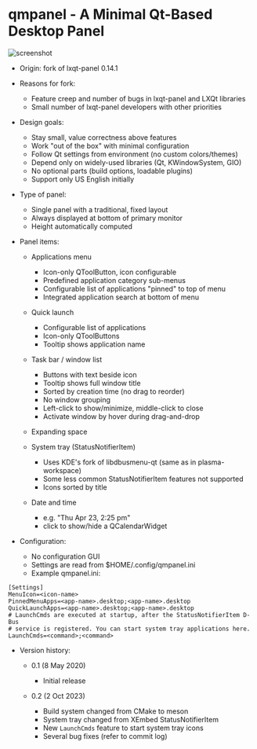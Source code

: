 qmpanel - A Minimal Qt-Based Desktop Panel
==========================================

![screenshot](/qmpanel.png?raw=true)

 - Origin: fork of lxqt-panel 0.14.1

 - Reasons for fork:

    - Feature creep and number of bugs in lxqt-panel and LXQt libraries
    - Small number of lxqt-panel developers with other priorities

 - Design goals:

    - Stay small, value correctness above features
    - Work "out of the box" with minimal configuration
    - Follow Qt settings from environment (no custom colors/themes)
    - Depend only on widely-used libraries (Qt, KWindowSystem, GIO)
    - No optional parts (build options, loadable plugins)
    - Support only US English initially

 - Type of panel:

    - Single panel with a traditional, fixed layout
    - Always displayed at bottom of primary monitor
    - Height automatically computed

 - Panel items:

    - Applications menu
       - Icon-only QToolButton, icon configurable
       - Predefined application category sub-menus
       - Configurable list of applications "pinned" to top of menu
       - Integrated application search at bottom of menu

    - Quick launch
       - Configurable list of applications
       - Icon-only QToolButtons
       - Tooltip shows application name

    - Task bar / window list
       - Buttons with text beside icon
       - Tooltip shows full window title
       - Sorted by creation time (no drag to reorder)
       - No window grouping
       - Left-click to show/minimize, middle-click to close
       - Activate window by hover during drag-and-drop

    - Expanding space

    - System tray (StatusNotifierItem)
       - Uses KDE's fork of libdbusmenu-qt (same as in plasma-workspace)
       - Some less common StatusNotifierItem features not supported
       - Icons sorted by title

    - Date and time
       - e.g. "Thu Apr 23, 2:25 pm"
       - click to show/hide a QCalendarWidget

 - Configuration:

    - No configuration GUI
    - Settings are read from $HOME/.config/qmpanel.ini
    - Example qmpanel.ini:

```
[Settings]
MenuIcon=<icon-name>
PinnedMenuApps=<app-name>.desktop;<app-name>.desktop
QuickLaunchApps=<app-name>.desktop;<app-name>.desktop
# LaunchCmds are executed at startup, after the StatusNotifierItem D-Bus
# service is registered. You can start system tray applications here.
LaunchCmds=<command>;<command>
```

 - Version history:

    - 0.1 (8 May 2020)
       - Initial release

    - 0.2 (2 Oct 2023)
       - Build system changed from CMake to meson
       - System tray changed from XEmbed StatusNotifierItem
       - New `LaunchCmds` feature to start system tray icons
       - Several bug fixes (refer to commit log)
